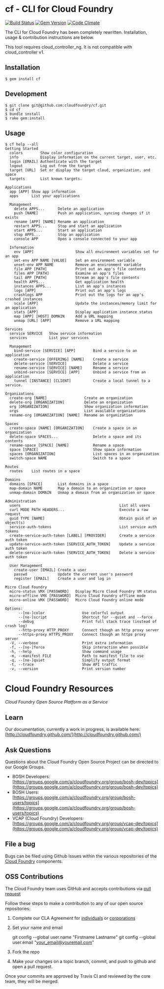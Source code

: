 # cf - CLI for Cloud Foundry

[![Build Status](https://travis-ci.org/cloudfoundry/cf.png)](https://travis-ci.org/cloudfoundry/cf)
[![Gem Version](https://badge.fury.io/rb/cf.png)](http://badge.fury.io/rb/cf) 
[![Code Climate](https://codeclimate.com/github/cloudfoundry/cf.png)](https://codeclimate.com/github/cloudfoundry/cf)

The CLI for Cloud Foundry has been completely rewritten. Installation, usage & contribution instructions are below.

This tool requires cloud_controller_ng. It is not compatible with cloud_controller v1.

## Installation

```
$ gem install cf
```

## Development

```
$ git clone git@github.com:cloudfoundry/cf.git
$ cd cf
$ bundle install
$ rake gem:install
```

## Usage

```
$ cf help --all
Getting Started
  colors       	Show color configuration
  info         	Display information on the current target, user, etc.
  login [EMAIL]	Authenticate with the target
  logout       	Log out from the target
  target [URL] 	Set or display the target cloud, organization, and space
  targets      	List known targets.

Applications
  app [APP]	Show app information
  apps     	List your applications

  Management
    delete APPS...     	Delete an application
    push [NAME]        	Push an application, syncing changes if it exists
    rename [APP] [NAME]	Rename an application
    restart APPS...    	Stop and start an application
    start APPS...      	Start an application
    stop APPS...       	Stop an application
    console APP        	Open a console connected to your app

  Information
    env [APP]               	Show all environment variables set for an app
    set-env APP NAME [VALUE]	Set an environment variable
    unset-env APP NAME      	Remove an environment variable
    file APP [PATH]         	Print out an app's file contents
    files APP [PATH]        	Examine an app's files
    tail APP [PATH]         	Stream an app's file contents
    health APPS...          	Get application health
    instances APPS...       	List an app's instances
    logs [APP]              	Print out an app's logs
    crashlogs APP           	Print out the logs for an app's crashed instances
    scale [APP]             	Update the instances/memory limit for an application
    stats [APP]             	Display application instance status
    map [APP] [HOST] DOMAIN 	Add a URL mapping
    unmap [URL] [APP]       	Remove a URL mapping

Services
  service SERVICE	Show service information
  services       	List your services

  Management
    bind-service [SERVICE] [APP]    	Bind a service to an application
    create-service [OFFERING] [NAME]	Create a service
    delete-service [SERVICE]        	Delete a service
    rename-service [SERVICE] [NAME] 	Rename a service
    unbind-service [SERVICE] [APP]  	Unbind a service from an application
    tunnel [INSTANCE] [CLIENT]      	Create a local tunnel to a service.

Organizations
  create-org [NAME]               	Create an organization
  delete-org [ORGANIZATION]       	Delete an organization
  org [ORGANIZATION]              	Show organization information
  orgs                            	List available organizations
  rename-org [ORGANIZATION] [NAME]	Rename an organization

Spaces
  create-space [NAME] [ORGANIZATION]	Create a space in an organization
  delete-space SPACES...            	Delete a space and its contents
  rename-space [SPACE] [NAME]       	Rename a space
  space [SPACE]                     	Show space information
  spaces [ORGANIZATION]             	List spaces in an organization
  switch-space NAME                 	Switch to a space

Routes
  routes	List routes in a space

Domains
  domains [SPACE]    	List domains in a space
  map-domain NAME    	Map a domain to an organization or space
  unmap-domain DOMAIN	Unmap a domain from an organization or space

Administration
  users                                         	List all users
  curl MODE PATH HEADERS...                     	Execute a raw request
  guid TYPE [NAME]                              	Obtain guid of an object(s)
  service-auth-tokens                           	List service auth tokens
  create-service-auth-token [LABEL] [PROVIDER]  	Create a service auth token
  update-service-auth-token [SERVICE_AUTH_TOKEN]	Update a service auth token
  delete-service-auth-token [SERVICE_AUTH_TOKEN]	Delete a service auth token

  User Management
    create-user [EMAIL]	Create a user
    passwd             	Update the current user's password
    register [EMAIL]   	Create a user and log in

Micro Cloud Foundry
  micro-status VMX [PASSWORD] 	Display Micro Cloud Foundry VM status
  micro-offline VMX [PASSWORD]	Micro Cloud Foundry offline mode
  micro-online VMX [PASSWORD] 	Micro Cloud Foundry online mode

Options:
      --[no-]color                 Use colorful output
      --[no-]script                Shortcut for --quiet and --force
      --debug                      Print full stack trace (instead of crash log)
      --http-proxy HTTP_PROXY      Connect though an http proxy server
      --https-proxy HTTPS_PROXY    Connect though an https proxy server
  -V, --verbose                    Print extra information
  -f, --[no-]force                 Skip interaction when possible
  -h, --help                       Show command usage
  -m, --manifest FILE              Path to manifest file to use
  -q, --[no-]quiet                 Simplify output format
  -t, --trace                      Show API traffic
  -v, --version                    Print version number
```

# Cloud Foundry Resources #

_Cloud Foundry Open Source Platform as a Service_

## Learn

Our documentation, currently a work in progress, is available here: [http://cloudfoundry.github.com/](http://cloudfoundry.github.com/)

## Ask Questions

Questions about the Cloud Foundry Open Source Project can be directed to our Google Groups.

* BOSH Developers: [https://groups.google.com/a/cloudfoundry.org/group/bosh-dev/topics](https://groups.google.com/a/cloudfoundry.org/group/bosh-dev/topics)
* BOSH Users:[https://groups.google.com/a/cloudfoundry.org/group/bosh-users/topics](https://groups.google.com/a/cloudfoundry.org/group/bosh-users/topics)
* VCAP (Cloud Foundry) Developers: [https://groups.google.com/a/cloudfoundry.org/group/vcap-dev/topics](https://groups.google.com/a/cloudfoundry.org/group/vcap-dev/topics)

## File a bug

Bugs can be filed using Github Issues within the various repositories of the [Cloud Foundry](http://github.com/cloudfoundry) components.

## OSS Contributions

The Cloud Foundry team uses GitHub and accepts contributions via [pull request](https://help.github.com/articles/using-pull-requests)

Follow these steps to make a contribution to any of our open source repositories:

1. Complete our CLA Agreement for [individuals](http://www.cloudfoundry.org/individualcontribution.pdf) or [corporations](http://www.cloudfoundry.org/corpcontribution.pdf)
2. Set your name and email

    git config --global user.name "Firstname Lastname"
    git config --global user.email "your_email@youremail.com"

3. Fork the repo
4. Make your changes on a topic branch, commit, and push to github and open a pull request.

Once your commits are approved by Travis CI and reviewed by the core team, they will be merged.
